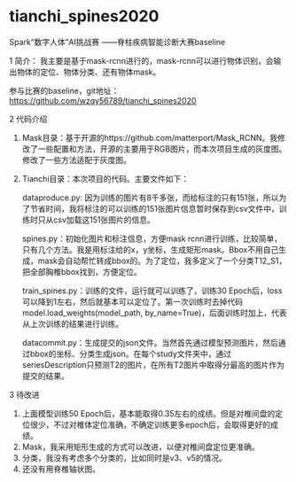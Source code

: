 # tianchi_spines2020
Spark“数字人体”AI挑战赛 ——脊柱疾病智能诊断大赛baseline

1	简介：
我主要是基于mask-rcnn进行的，mask-rcnn可以进行物体识别，会输出物体的定位、物体分类、还有物体mask。

参与比赛的baseline，git地址：https://github.com/wzqy56789/tianchi_spines2020

2	代码介绍

1)	Mask目录：基于开源的https://github.com/matterport/Mask_RCNN。我修改了一些配置和方法，开源的主要用于RGB图片，而本次项目生成的灰度图。修改了一些方法适配于灰度图。
2)	Tianchi目录：本次项目的代码。主要文件如下：

	dataproduce.py: 因为训练的图片有8千多张，而给标注的只有151张，所以为了节省时间，我将标注的可以训练的151张图片信息暂时保存到csv文件中，训练时只从csv加载这151张图片的信息。

	spines.py：初始化图片和标注信息，方便mask rcnn进行训练，比较简单，只有几个方法。我是用标注给的x，y坐标，生成矩形mask。Bbox不用自己生成，mask会自动帮忙转成bbox的。为了定位，我多定义了一个分类T12_S1，把全部胸椎bbox找到，方便定位。

	train_spines.py：训练的文件，运行就可以训练了，训练30 Epoch后，loss可以降到1左右，然后就基本可以定位了。第一次训练时去掉代码model.load_weights(model_path, by_name=True)，后面训练时加上，代表从上次训练的结果进行训练。

	datacommit.py：生成提交的json文件。当然首先通过模型预测图片，然后通过bbox的坐标、分类生成json。在每个study文件夹中，通过seriesDescription只预测T2的图片，在所有T2图片中取得分最高的图片作为提交的结果。

3	待改进
1)	上面模型训练50 Epoch后，基本能取得0.35左右的成绩。但是对椎间盘的定位很少，不过对椎体定位准确，不确定训练更多epoch后，会取得更好的成绩。
2)	Mask，我采用矩形生成的方式可以改进，以便对椎间盘定位更准确。
3)	分类，我没有考虑多个分类的，比如同时是v3、v5的情况。
4)	还没有用脊椎轴状图。

